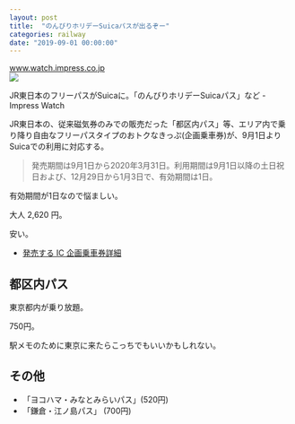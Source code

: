 ```yaml
---
layout: post
title:  "のんびりホリデーSuicaパスが出るぞー"
categories: railway
date: "2019-09-01 00:00:00"
---
```


<div class="card">
  <a href="https://www.watch.impress.co.jp/docs/news/1188335.html"></a>
  <div class="card__header">
    <a href="https://www.watch.impress.co.jp/docs/news/1188335.html">www.watch.impress.co.jp</a>
  </div>
  <div class="card__image">
    <img src="https://www.watch.impress.co.jp/img/ipw/list/1188/335/img1.jpg">
  </div>
  <div class="card__title">
    <p>JR東日本のフリーパスがSuicaに。「のんびりホリデーSuicaパス」など - Impress Watch</p>
  </div>
  <div class="card__description">
    <p>JR東日本の、従来磁気券のみでの販売だった「都区内パス」等、エリア内で乗り降り自由なフリーパスタイプのおトクなきっぷ(企画乗車券)が、9月1日よりSuicaでの利用に対応する。</p>
  </div>
</div>

> 発売期間は9月1日から2020年3月31日。利用期間は9月1日以降の土日祝日および、12月29日から1月3日で、有効期間は1日。

有効期間が1日なので悩ましい。

大人 2,620 円。

安い。

- [発売する IC 企画乗車券詳細](https://www.jreast.co.jp/press/2019/20190604.pdf)

## 都区内パス

東京都内が乗り放題。

750円。

駅メモのために東京に来たらこっちでもいいかもしれない。

## その他

- 「ヨコハマ・みなとみらいパス」(520円)
- 「鎌倉・江ノ島パス」 (700円)